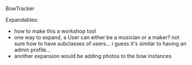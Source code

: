 BowTracker

Expandables:
- how to make this a workshop tool
- one way to expand, a User can either be a musician or a maker? not sure how to have subclasses of users... i guess it's similar to having an admin profile...
- another expansion would be adding photos to the bow instances
